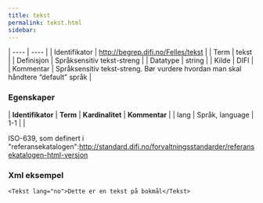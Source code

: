```yaml
---
title: tekst
permalink: tekst.html
sidebar:
---
```


| ---- | ---- |
| Identifikator | <http://begrep.difi.no/Felles/tekst> |
| Term | tekst |
| Definisjon | Språksensitiv tekst-streng |
| Datatype | string |
| Kilde | DIFI |
| Kommentar | Språksensitiv tekst-streng. Bør vurdere hvordan man skal håndtere “default” språk | 

### Egenskaper
| **Identifikator** | **Term** | **Kardinalitet** | **Kommentar** |
| lang | Språk, language | 1-1 | |

ISO-639, som definert i "referansekatalogen":<http://standard.difi.no/forvaltningsstandarder/referansekatalogen-html-versjon>

### Xml eksempel

```
<Tekst lang="no">Dette er en tekst på bokmål</Tekst>
```


